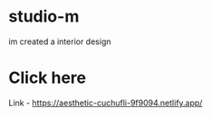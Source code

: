 # studio-m
   im  created a interior design 

# Click here 

   Link - https://aesthetic-cuchufli-9f9094.netlify.app/
